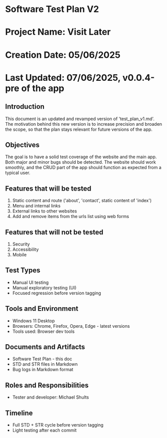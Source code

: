# Software Test Plan V2
# Project Name: Visit Later

# Creation Date: 05/06/2025
# Last Updated: 07/06/2025, v0.0.4-pre of the app


## Introduction
This document is an updated and revamped version of 'test_plan_v1.md'. The motivation behind this new version is to increase precision and broaden the scope, so that the plan stays relevant for future versions of the app.

## Objectives
The goal is to have a solid test coverage of the website and the main app. Both major and minor bugs should be detected. The website should work smoothly, and the CRUD part of the app should function as expected from a typical user.

## Features that will be tested
1. Static content and route ('about', 'contact', static content of 'index')
2. Menu and internal links
3. External links to other websites
4. Add and remove items from the urls list using web forms

## Features that will not be tested
1. Security
2. Accessibility
3. Mobile

## Test Types
- Manual UI testing
- Manual exploratory testing (UI)
- Focused regression before version tagging

## Tools and Environment
- Windows 11 Desktop
- Browsers: Chrome, Firefox, Opera, Edge - latest versions
- Tools used: Browser dev tools

## Documents and Artifacts
- Software Test Plan - this doc
- STD and STR files in Markdown
- Bug logs in Markdown format

## Roles and Responsibilities
- Tester and developer: Michael Shults

## Timeline
- Full STD + STR cycle before version tagging
- Light testing after each commit

